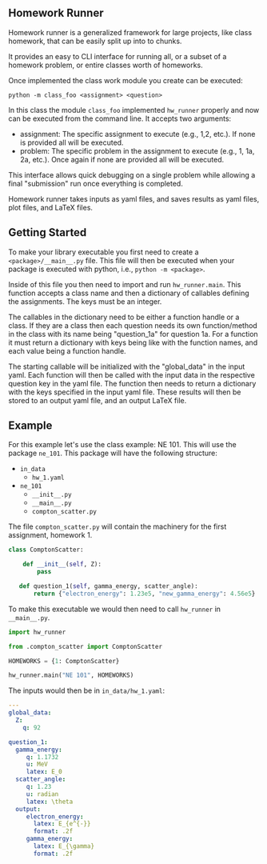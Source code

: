 Homework Runner
---------------

Homework runner is a generalized framework for large projects,
like class homework,
that can be easily split up into to chunks.

It provides an easy to CLI interface for running all, or a subset of a homework problem,
or entire classes worth of homeworks. 

Once implemented the class work module you create can be executed:

`python -m class_foo <assignment> <question>`

In this class the module `class_foo` implemented `hw_runner` properly and now can be executed from the command line.
It accepts two arguments:
- assignment: The specific assignment to execute (e.g., 1,2, etc.). If none is provided all will be executed.
- problem: The specific problem in the assignment to execute (e.g., 1, 1a, 2a, etc.). Once again if none are provided all will be executed.

This interface allows quick debugging on a single problem while allowing a final "submission" run once everything is completed.

Homework runner takes inputs as yaml files, 
and saves results as yaml files, plot files, and LaTeX files.

Getting Started
---------------

To make your library executable you first need to create a `<package>/__main__.py` file.
This file will then be executed when your package is executed with python, i.e., `python -m <package>`.

Inside of this file you then need to import and run `hw_runner.main`.
This function accepts a class name and then a dictionary of callables defining the assignments.
The keys must be an integer.

The callables in the dictionary need to be either a function handle or a class.
If they are a class then each question needs its own function/method in the class 
with its name being "question\_1a" for question 1a.
For a function it must return a dictionary with keys being like with the function names,
and each value being a function handle.

The starting callable will be initialized with the "global\_data" in the input yaml.
Each function will then be called with the input data in the respective question key in the yaml file.
The function then needs to return a dictionary with the keys specified in the input yaml file.
These results will then be stored to an output yaml file, and an output LaTeX file.

Example
-------

For this example let's use the class example: NE 101.
This will use the package `ne_101`.
This package will have the following structure:

 - `in_data`
   - `hw_1.yaml`
 - `ne_101`
    - `__init__.py`
    - `__main__.py`
    - `compton_scatter.py`

The file `compton_scatter.py` will contain the machinery for the first assignment, homework 1.

``` python
class ComptonScatter:

    def __init__(self, Z):
        pass

   def question_1(self, gamma_energy, scatter_angle):
       return {"electron_energy": 1.23e5, "new_gamma_energy": 4.56e5} 
```

To make this executable we would then need to call `hw_runner` in `__main__.py`.

``` python
import hw_runner

from .compton_scatter import ComptonScatter

HOMEWORKS = {1: ComptonScatter}

hw_runner.main("NE 101", HOMEWORKS)
```

The inputs would then be in `in_data/hw_1.yaml`:

``` yaml
---
global_data:
  Z:
    q: 92

question_1:
  gamma_energy:
     q: 1.1732
     u: MeV
     latex: E_0
  scatter_angle:
     q: 1.23
     u: radian
     latex: \theta
  output:
     electron_energy: 
       latex: E_{e^{-}}
       format: .2f
     gamma_energy:
       latex: E_{\gamma}
       format: .2f
```
```
